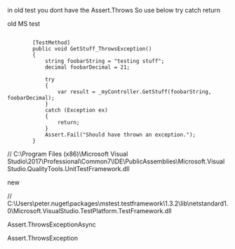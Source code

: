 
in old test you dont have the Assert.Throws
So use below try catch return

old MS test
```

        [TestMethod]
        public void GetStuff_ThrowsException()
        {
            string foobarString = "testing stuff";
            decimal foobarDecimal = 21;

            try
            {
                var result = _myController.GetStuff(foobarString, foobarDecimal);
            }
            catch (Exception ex)
            {
                return;
            }
            Assert.Fail("Should have thrown an exception.");
        }
```


// C:\Program Files (x86)\Microsoft Visual
Studio\2017\Professional\Common7\IDE\PublicAssemblies\Microsoft.VisualStudio.QualityTools.UnitTestFramework.dll


new

//
C:\Users\peter\.nuget\packages\mstest.testframework\1.3.2\lib\netstandard1.0\Microsoft.VisualStudio.TestPlatform.TestFramework.dll

Assert.ThrowsExceptionAsync

Assert.ThrowsException
